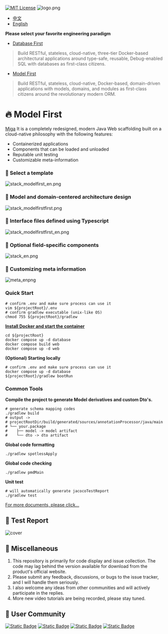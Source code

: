 [![MIT License](https://img.shields.io/badge/License-MIT-green.svg)](https://choosealicense.com/licenses/mit/)
![logo.png](asset/logo.png)

- [中文](README.md)
- [English](README_EN.md)

**Please select your favorite engineering paradigm**
- [Database First](https://github.com/ccmjga/mjga-scaffold/)

>Build RESTful, stateless, cloud-native, three-tier Docker-based architectural applications around type-safe, reusable, Debug-enabled SQL with databases as first-class citizens.

- [Model First](https://github.com/ccmjga/mjga-scaffold/tree/model-first)

>Build RESTful, stateless, cloud-native, Docker-based, domain-driven applications with models, domains, and modules as first-class citizens around the revolutionary modern ORM.

# 🔥 Model First

[Mjga](https://www.mjga.cc) It is a completely redesigned, modern Java Web scaffolding built on a cloud-native philosophy with the following features:

- Containerized applications
- Components that can be loaded and unloaded
- Reputable unit testing
- Customizable meta-information

### 🥝 Select a template
![stack_modelfirst_en.png](asset/stack_modelfirst_en.png)


### 🍇 Model and domain-centered architecture design
![stack_modelfirstfirst.png](asset/architect_modelfirst.png)

### 🍉 Interface files defined using Typescript
![stack_modelfirstfirst_en.png](asset/modelfirst_ts.png)

### 🍅 Optional field-specific components

![stack_en.png](asset/option_modelfirst_en.png)

### 🍹 Customizing meta information

![meta_enpng](asset/meta_modelfirst_en.png)


### Quick Start

```shell
# confirm .env and make sure process can use it
vim ${projectRoot}/.env
# confirm gradlew executable (unix-like OS)
chmod 755 ${projectRoot}/gradlew
```
**[Install Docker and start the container](https://docs.docker.com/engine/install/)**

```shell
cd ${projectRoot}
docker compose up -d database
docker compose build web
docker compose up -d web
````

**(Optional) Starting locally**
```shell
# confirm .env and make sure process can use it
docker compose up -d database
${projectRoot}/gradlew bootRun
```

### Common Tools

**Compile the project to generate Model derivatives and custom Dto's.**
```shell
# generate schema mapping codes
./gradlew build
# output ->
# projectRootDir/build/generated/sources/annotationProcessor/java/main
# └── your.package 
#    ├── model -> model artifact
#    └── dto -> dto artifact

```

**Global code formatting**
```shell
./gradlew spotlessApply
```
**Global code checking**
```shell
./gradlew pmdMain
```

**Unit test**
```shell
# will automatically generate jacocoTestReport
./gradlew test
```

[For more documents, please click...](https://www.mjga.cc/doc/modelfirst)

## 🍓 Test Report

![cover](https://www.mjga.cc/modelfirst/test-cover.png)

## 🍟 Miscellaneous

1. This repository is primarily for code display and issue collection. The code may lag behind the version available for
   download from the product's official website.
2. Please submit any feedback, discussions, or bugs to the issue tracker, and I will handle them seriously.
3. I also welcome any ideas from other communities and will actively participate in the replies.
4. More new video tutorials are being recorded, please stay tuned.

## 🔮 User Community

[![Static Badge](https://img.shields.io/badge/blog-black?style=flat&logo=dev.to&logoSize=auto)](https://dev.to/ccmjga)
[![Static Badge](https://img.shields.io/badge/homepage-white?style=flat&logo=homepage&logoColor=%23FF0074)](https://www.mjga.cc)
[![Static Badge](https://img.shields.io/badge/twitter-blue?style=flat&logo=x)](https://x.com/Mjga212318)
[![Static Badge](https://img.shields.io/badge/discord-white?style=flat&logo=discord)](https://discord.com/invite/3XhyjEPn)
